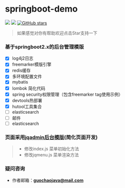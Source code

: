 # springboot-demo
[![](https://img.shields.io/badge/Author-guochao-ff69b4.svg)]()
[![](https://img.shields.io/badge/version-1.0-brightgreen.svg)](https://github.com/guochaojava/springboot-demo)
[![GitHub stars](https://img.shields.io/github/forks/guochaojava/springboot-demo.svg?style=social&label=Stars)](https://github.com/guochaojava/springboot-demo)

> 如果感觉对你有帮助欢迎点击Star支持一下

### 基于springboot2.x的后台管理模版
- [x] log4j2日志
- [x] freemarker模版引擎
- [x] redis缓存
- [x] 多环境配置文件
- [x] mybatis
- [x] lombok 简化代码
- [x] spring security权限管理（包含freemarker tag使用示例）
- [x] devtools热部署
- [x] hutool工具集合
- [ ] elasticsearch
- [ ] 邮件
- [ ] elasticsearch

### 页面采用[jqadmin后台模版](https://jqadmin.jqcool.net/)(简化页面开发)
> *  修改index.js   菜单初始化方法
> *  修改jqmenu.js  菜单渲染方法


### 疑问咨询
- 作者邮箱：**guochaojava@mail.com**
